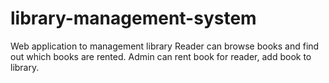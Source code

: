 # library-management-system
Web application to management library
Reader can browse books and find out which books are rented.
Admin can rent book for reader, add book to library.
